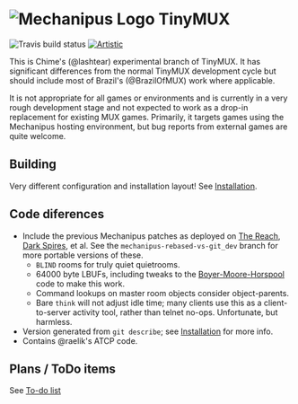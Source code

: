 # ![Mechanipus Logo](http://mechanipus.com/img/mechanipus-logo-outline64.png) TinyMUX

![Travis build status](https://travis-ci.org/lashtear/tinymux.svg?branch=mechanipus)
[![Artistic](https://img.shields.io/badge/license-Artistic-43cd80.svg)](LICENSE.md)

This is Chime's (@lashtear) experimental branch of TinyMUX.  It has significant differences from the normal TinyMUX development cycle but should include most of Brazil's (@BrazilOfMUX) work where applicable.

It is not appropriate for all games or environments and is currently in a very rough development stage and not expected to work as a drop-in replacement for existing MUX games.  Primarily, it targets games using the Mechanipus hosting environment, but bug reports from external games are quite welcome.

## Building

Very different configuration and installation layout!  See [Installation](INSTALL.md).

## Code diferences

* Include the previous Mechanipus patches as deployed on [The Reach](http://thereachmux.org/), [Dark Spires](http://darkspires.org/), et al.  See the `mechanipus-rebased-vs-git_dev` branch for more portable versions of these.
  * `BLIND` rooms for truly quiet quietrooms.
  * 64000 byte LBUFs, including tweaks to the [Boyer-Moore-Horspool](http://en.wikipedia.org/wiki/Boyer%E2%80%93Moore%E2%80%93Horspool_algorithm) code to make this work.
  * Command lookups on master room objects consider object-parents.
  * Bare `think` will not adjust idle time; many clients use this as a client-to-server activity tool, rather than telnet no-ops.  Unfortunate, but harmless.
* Version generated from `git describe`; see [Installation](INSTALL.md) for more info.
* Contains @raelik's ATCP code.

## Plans / ToDo items

See [To-do list](TODO.md)
